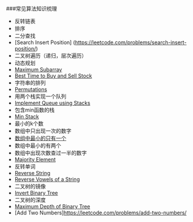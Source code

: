 ###常见算法知识梳理

* 反转链表
* 排序
* 二分查找  
 * [Search Insert Position] (https://leetcode.com/problems/search-insert-position/)
* 二叉树遍历（递归，层次遍历）
* 动态规划
 * [Maximum Subarray](https://leetcode.com/problems/maximum-subarray/)
 * [Best Time to Buy and Sell Stock](https://leetcode.com/problems/best-time-to-buy-and-sell-stock/)
* 字符串的排列
 * [Permutations](https://leetcode.com/problems/permutations/)
* 用两个栈实现一个队列
 * [Implement Queue using Stacks](https://leetcode.com/problems/implement-queue-using-stacks/)
* 包含min函数的栈
 * [Min Stack](https://leetcode.com/problems/min-stack/)
* 最小的k个数
* 数组中只出现一次的数字
 * [数组中最小的只有一个](https://leetcode.com/problems/single-number/) 
 * 数组中最小的有两个
* 数组中出现次数查过一半的数字
 * [Majority Element](https://leetcode.com/problems/majority-element/) 
* 反转单词 
 * [Reverse String](https://leetcode.com/problems/reverse-string/)
 * [Reverse Vowels of a String](https://leetcode.com/problems/reverse-vowels-of-a-string/)
* 二叉树的镜像
 * [Invert Binary Tree](https://leetcode.com/problems/invert-binary-tree/ )
* 二叉树的深度
 * [Maximum Depth of Binary Tree](https://leetcode.com/problems/maximum-depth-of-binary-tree/)
* [Add Two Numbers]https://leetcode.com/problems/add-two-numbers/ 

 
 

 

